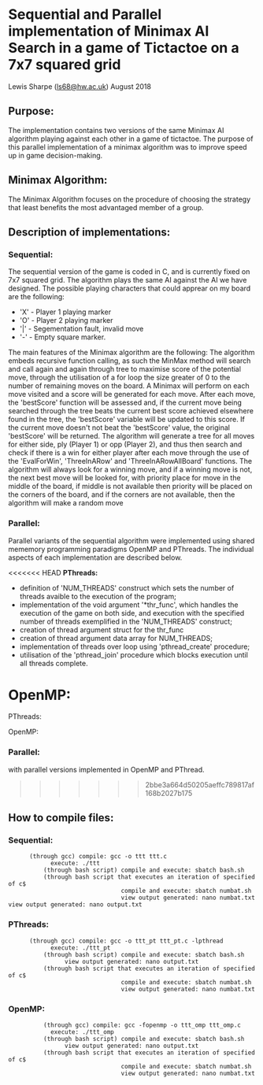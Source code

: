 # Sequential and Parallel implementation of Minimax AI Search in a game of Tictactoe on a 7x7 squared grid
Lewis Sharpe (ls68@hw.ac.uk)
August 2018

## Purpose:
The implementation contains two versions of the same Minimax AI algorithm playing against each other in a game of tictactoe. The purpose of this parallel implementation of a minimax algorithm was to improve speed up in game decision-making.

## Minimax Algorithm:
The Minimax Algorithm focuses on the procedure of choosing the strategy that least benefits the most advantaged member of a group. 

## Description of implementations: 
### Sequential:
The sequential version of the game is coded in C, and is currently fixed on 7x7 squared grid. The algorithm plays the same AI against the AI we have designed. The  possible playing characters that could apprear on my board are the following:
- 'X' - Player 1 playing marker
- 'O' - Player 2 playing marker
- '|' - Segementation fault, invalid move
- '-' - Empty square marker.

The main features of the Minimax algorithm are the following:
The algorithm embeds recursive function calling, as such the MinMax method will search and call again and again through tree to maximise score of the potential move, through the utilisation of a for loop the size greater of 0 to the number of remaining moves on the board. A Minimax will perform on each move visited and a score will be generated for each move. After each move, the 'bestScore' function will be assessed and, if the current move being searched through the tree beats the current best score achieved elsewhere found in the tree, the 'bestScore' variable will be updated to this score. If the current move doesn't not beat the 'bestScore' value, the original 'bestScore' will be returned. The algorithm will generate a tree for all moves for either side, ply (Player 1) or opp (Player 2), and thus then search and check if there is a win for either player after each move through the use of the 'EvalForWin', 'ThreeInARow' and 'ThreeInARowAllBoard' functions. The algorithm will always look for a winning move, and if a winning move is not, the next best move will be looked for, with priority place for move in the middle of the board, if middle is not available then priority will be placed on the corners of the board, and if the corners are not available, then the algorithm will make a random move

### Parallel:
Parallel variants of the sequential algorithm were implemented using shared mememory programming paradigms OpenMP and PThreads. The individual aspects of each implementation are described below.

<<<<<<< HEAD
**PThreads:**
- definition of 'NUM_THREADS' construct which sets the number of threads avaible to the execution of the program;
- implementation of the void argument '*thr_func', which handles the execution of the game on both side, and execution with the specified number of threads exemplified in the 'NUM_THREADS' construct;
- creation of thread argument struct for the thr_func
- creation of thread argument data array for NUM_THREADS;
- implementation of threads over loop using 'pthread_create' procedure;
- utilisation of the 'pthread_join' procedure which blocks execution until all threads complete. 

**OpenMP:**
=======
PThreads:

OpenMP:

### Parallel:
with parallel versions implemented in OpenMP and PThread.
>>>>>>> 2bbe3a664d50205aeffc789817af168b2027b175

## How to compile files: 

### Sequential:
	      (through gcc) compile: gcc -o ttt ttt.c
			    execute: ./ttt 
              (through bash script) compile and execute: sbatch bash.sh 
              (through bash script that executes an iteration of specified of c$
                                    compile and execute: sbatch numbat.sh
                                    view output generated: nano numbat.txt  				    view output generated: nano output.txt
                

### PThreads: 
	      (through gcc) compile: gcc -o ttt_pt ttt_pt.c -lpthread 	
			    execute: ./ttt_pt
              (through bash script) compile and execute: sbatch bash.sh
				    view output generated: nano output.txt
              (through bash script that executes an iteration of specified of c$
                                    compile and execute: sbatch numbat.sh
                                    view output generated: nano numbat.txt  

### OpenMP: 
              (through gcc) compile: gcc -fopenmp -o ttt_omp ttt_omp.c 
			    execute: ./ttt_omp
              (through bash script) compile and execute: sbatch bash.sh 
				    view output generated: nano output.txt
              (through bash script that executes an iteration of specified of c$
                                    compile and execute: sbatch numbat.sh
                                    view output generated: nano numbat.txt  
